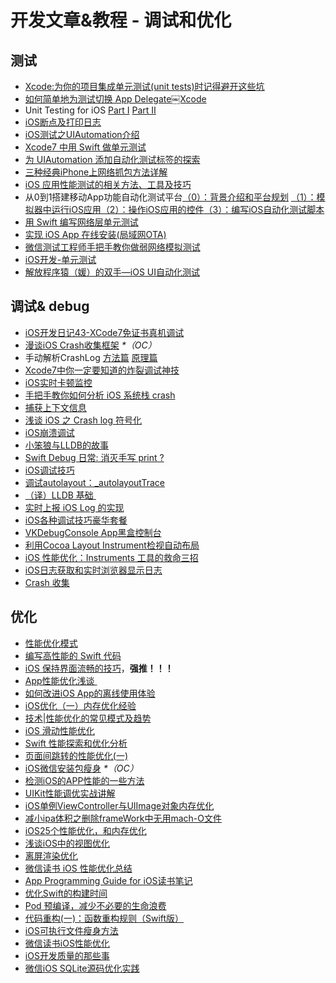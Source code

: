 # 开发文章&教程 - 调试和优化
## 测试
- [Xcode:为你的项目集成单元测试(unit tests)时记得避开这些坑][1]
- [如何简单地为测试切换 App Delegate￼Xcode][2] 
- Unit Testing for iOS [Part Ⅰ][3] [Part Ⅱ][4]
- [iOS断点及打印日志][5]
- [iOS测试之UIAutomation介绍][6]
- [Xcode7 中用 Swift 做单元测试][7]
- [为 UIAutomation 添加自动化测试标签的探索][8]
- [三种经典iPhone上网络抓包方法详解][9]
- [iOS 应用性能测试的相关方法、工具及技巧][10]
- 从0到1搭建移动App功能自动化测试平台[（0）：背景介绍和平台规划][11] [（1）：模拟器中运行iOS应用][12][（2）：操作iOS应用的控件][13][（3）：编写iOS自动化测试脚本][14]
- [用 Swift 编写网络层单元测试][15]
- [实现 iOS App 在线安装(局域网OTA)][16]
- [微信测试工程师手把手教你做弱网络模拟测试][17]
- [iOS开发-单元测试][18]
- [解放程序猿（媛）的双手—iOS UI自动化测试][19]

## 调试& debug
- [iOS开发日记43-XCode7免证书真机调试][20]
- [漫谈iOS Crash收集框架][21] _\*（OC）_
- 手动解析CrashLog [方法篇][22] [原理篇][23]
- [Xcode7中你一定要知道的炸裂调试神技][24]
- [iOS实时卡顿监控][25]
- [手把手教你如何分析 iOS 系统栈 crash][26]
- [捕获上下文信息][27]
- [浅谈 iOS 之 Crash log 符号化][28]
- [iOS崩溃调试][29]
- [小笨狼与LLDB的故事][30]
- [Swift Debug 日常: 消灭手写 print ?][31]
- [iOS调试技巧][32]
- [调试autolayout：\_autolayoutTrace][33]
- [（译）LLDB 基础 ][34]
- [实时上报 iOS Log 的实现][35]
- [iOS各种调试技巧豪华套餐][36]
- [VKDebugConsole App黑盒控制台][37]
- [利用Cocoa Layout Instrument检视自动布局][38]
- [iOS 性能优化：Instruments 工具的救命三招][39]
- [iOS日志获取和实时浏览器显示日志][40]
- [Crash 收集][41]

## 优化
- [性能优化模式][42]
- [编写高性能的 Swift 代码][43]
- [iOS 保持界面流畅的技巧][44]，**强推！！！**
- [App性能优化浅谈 ][45]
- [如何改进iOS App的离线使用体验][46]
- [iOS优化（一）内存优化经验][47]
- [技术|性能优化的常见模式及趋势][48]
- [iOS 滑动性能优化][49]
- [Swift 性能探索和优化分析][50]
- [页面间跳转的性能优化(一)][51]
- [iOS微信安装包瘦身][52] _\*（OC）_
- [检测iOS的APP性能的一些方法][53]
- [UIKit性能调优实战讲解][54]
- [iOS单例ViewController与UIImage对象内存优化][55]
- [减小ipa体积之删除frameWork中无用mach-O文件][56]
- [iOS25个性能优化，和内存优化][57]
- [浅谈iOS中的视图优化][58]
- [离屏渲染优化][59]
- [微信读书 iOS 性能优化总结][60]
- [App Programming Guide for iOS读书笔记][61]
- [优化Swift的构建时间][62]
- [Pod 预编译，减少不必要的生命浪费][63]
- [代码重构(一)：函数重构规则（Swift版）][64]
- [iOS可执行文件瘦身方法][65]
- [微信读书iOS性能优化][66]
- [iOS开发质量的那些事][67]
- [微信iOS SQLite源码优化实践][68]


[1]:	http://www.jianshu.com/p/d15a7dea0c5a "Xcode:为你的项目集成单元测试(unit tests)时记得避开这些坑"
[2]:	http://www.cocoachina.com/ios/20151222/14766.html
[3]:	http://chengway.in/unit-testing-for-ios-part-i/ "Unit Testing for iOS Part Ⅰ"
[4]:	http://chengway.in/unit-testing-for-ios-part-ii/ "Unit Testing for iOS Part Ⅱ"
[5]:	http://www.cnblogs.com/jsin-han/p/5156384.html "iOS断点及打印日志"
[6]:	http://summertreee.github.io/blog/2016/02/29/iosce-shi-zhi-uiautomationjie-shao/ "iOS测试之UIAutomation介绍"
[7]:	http://swift.gg/2016/03/23/unit-testing-swift/ "Xcode7 中用 Swift 做单元测试"
[8]:	http://yulingtianxia.com/blog/2016/03/28/Add-UITest-Label-for-UIAutomation/ "为 UIAutomation 添加自动化测试标签的探索"
[9]:	http://www.cnblogs.com/TingyunAPM/p/5302867.html "三种经典iPhone上网络抓包方法详解"
[10]:	http://ios.jobbole.com/84918/ "iOS 应用性能测试的相关方法、工具及技巧"
[11]:	http://debugtalk.com/post/build-app-automated-test-platform-from-0-to-1-backgroud-introduction "从0到1搭建移动App功能自动化测试平台（0）：背景介绍和平台规划"
[12]:	http://debugtalk.com/post/build-app-automated-test-platform-from-0-to-1-Appium-inspector-iOS-simulator "从0到1搭建移动App功能自动化测试平台（1）：模拟器中运行iOS应用"
[13]:	http://debugtalk.com/post/build-app-automated-test-platform-from-0-to-1-Appium-interrogate-iOS-UI "从0到1搭建移动App功能自动化测试平台（2）：操作iOS应用的控件"
[14]:	http://debugtalk.com/post/build-app-automated-test-platform-from-0-to-1-write-iOS-testcase-scripts "从0到1搭建移动App功能自动化测试平台（3）：编写iOS自动化测试脚本"
[15]:	http://www.jianshu.com/p/9a89aea48257 "用 Swift 编写网络层单元测试"
[16]:	http://www.jianshu.com/p/0546968b2d91 "实现 iOS App 在线安装(局域网OTA)"
[17]:	http://mp.weixin.qq.com/s?__biz=MzAxMzYyNDkyNA==&mid=2651332070&idx=1&sn=2fae22d0089b0af8ace73280f05492b1&scene=1&srcid=0530uZEAvbQFuj1HUrTYUtVd#wechat_redirect
[18]:	http://www.jianshu.com/p/11124d7f4968 "iOS开发-单元测试"
[19]:	http://tmq.qq.com/2016/06/uitestingiosautomation/ "解放程序猿（媛）的双手—iOS UI自动化测试"
[20]:	http://www.cnblogs.com/Twisted-Fate/p/4935487.html "iOS开发日记43-XCode7免证书真机调试"
[21]:	http://nianxi.net/ios/ios-crash-reporter/
[22]:	http://foggry.com/blog/2015/07/27/ru-he-shou-dong-jie-xi-crashlog/ "手动解析CrashLog之----方法篇"
[23]:	http://foggry.com/blog/2015/08/10/ru-he-shou-dong-jie-xi-crashlogzhi-yuan-li-pian/ "手动解析CrashLog之----原理篇"
[24]:	http://www.jianshu.com/p/70ed36cf8a98
[25]:	http://www.tanhao.me/code/151113.html/ "iOS实时卡顿监控"
[26]:	http://bugly.qq.com/bbs/forum.php?mod=viewthread&tid=194
[27]:	http://swift.gg/2015/11/16/capturing-context-swiftlang/ "捕获上下文信息"
[28]:	http://news.oneapm.com/crash-log-ios/ "浅谈 iOS 之 Crash log 符号化"
[29]:	http://www.jianshu.com/p/77660e626874 "iOS崩溃调试"
[30]:	http://www.jianshu.com/p/e89af3e9a8d7 "小笨狼与LLDB的故事"
[31]:	http://www.jianshu.com/p/55ce421e47e9 "Swift Debug 日常: 消灭手写 print ?"
[32]:	http://www.henishuo.com/ios-lldb-debug-tech/ "iOS调试技巧"
[33]:	http://www.jianshu.com/p/3d642af85171 "调试autolayout：_autolayoutTrace（20160323补充）"
[34]:	https://segmentfault.com/a/1190000004976815 "[译] LLDB 基础"
[35]:	http://mp.weixin.qq.com/s?__biz=MzIwMTYzMzcwOQ==&mid=2650948350&idx=1&sn=102e05d9ffb80ede917cf3f3b5959e19&scene=1&srcid=05294DgJYqxeAuyOCIlBuPkU&from=groupmessage&isappinstalled=0#wechat_redirect
[36]:	http://www.cnblogs.com/androidshouce/p/5586212.html "iOS各种调试技巧豪华套餐"
[37]:	http://awhisper.github.io/2016/05/22/VKDebugConsole-App%E9%BB%91%E7%9B%92%E6%8E%A7%E5%88%B6%E5%8F%B0/ "VKDebugConsole App黑盒控制台"
[38]:	http://www.cocoachina.com/ios/20151105/13927.html
[39]:	https://blog.leancloud.cn/2835/
[40]:	https://yohunl.com/iosri-zhi-huo-qu-he-shi-shi-liu-lan-qi-xian-shi-ri-zhi/ "iOS日志获取和实时浏览器显示日志"
[41]:	https://wilddylan.github.io/2016/08/05/Crash/ "Crash 收集"
[42]:	http://tech.meituan.com/performance_tuning_pattern.html "性能优化模式"
[43]:	http://www.oschina.net/translate/swift-optimizationtips
[44]:	http://blog.ibireme.com/2015/11/12/smooth_user_interfaces_for_ios/
[45]:	http://blog.csdn.net/wwj_748/article/details/50322581 "App性能优化浅谈"
[46]:	http://www.cnblogs.com/jgCho/p/5287185.html "如何改进iOS App的离线使用体验"
[47]:	http://www.jianshu.com/p/ef52250df748 "iOS优化（一）内存优化经验"
[48]:	http://mp.weixin.qq.com/s?__biz=MzA5MTA0NjgzMQ==&mid=402378996&idx=1&sn=375044215c5189638570291fb89afa45&scene=1&srcid=0107C7OW9W8ANejPmmfcVRrB&from=groupmessage&isappinstalled=0#wechat_redirect
[49]:	http://www.cnblogs.com/smileEvday/articles/iOS_performance.html "iOS 滑动性能优化"
[50]:	https://onevcat.com/2016/02/swift-performance/ "Swift 性能探索和优化分析"
[51]:	http://www.jianshu.com/p/77847c0027c9 "页面间跳转的性能优化(一)"
[52]:	https://mp.weixin.qq.com/s?__biz=MzAwNDY1ODY2OQ==&mid=207986417&idx=1&sn=77ea7d8e4f8ab7b59111e78c86ccfe66&scene=1&srcid=1024pgRuhHtElUqPlXjsizht&key=b410d3164f5f798e9752971b4cb76dd5efae6b5c2f1f10cbafd3573c6186c16ee60ce346711f7433ff6ab0d6aa974e3e&ascene=0&uin=MTQxOTU1ODg4MQ==&devicetype=iMac+MacBookPro11,5+OSX+OSX+10.11+build(15A284)&version=11020201&pass_ticket=h1CfhovWAS61j24tFYTljyTFl4r9BUlFON7H+Nl6hMV1ZpVN2kG4/LL6yxnDUjd9
[53]:	http://www.starming.com/index.php
[54]:	http://www.jianshu.com/p/619cf14640f3 "UIKit性能调优实战讲解"
[55]:	http://blog.talisk.cn/blog/2016/03/30/iOS-Singleton-ViewController-Performance-optimization/
[56]:	http://jaq.alibaba.com/community/art/show?articleid=229 "减小ipa体积之删除frameWork中无用mach-O文件"
[57]:	http://www.cnblogs.com/GYCocoa/p/5404325.html "iOS25个性能优化，和内存优化"
[58]:	http://www.jianshu.com/p/5c968a240e27 "浅谈iOS中的视图优化"
[59]:	http://www.jianshu.com/p/ca51c9d3575b "离屏渲染优化"
[60]:	http://wereadteam.github.io/2016/05/03/WeRead-Performance/
[61]:	http://www.jianshu.com/p/0ee3548e5256 "App Programming Guide for iOS读书笔记"
[62]:	http://geek.csdn.net/news/detail/73501
[63]:	https://mp.weixin.qq.com/s?__biz=MzIwMTYzMzcwOQ==&mid=2650948341&idx=1&sn=bf12097fe33d3bb553fab040a394eab6
[64]:	http://www.cnblogs.com/ludashi/p/5223241.html "代码重构(一)：函数重构规则（Swift版）"
[65]:	http://www.cnblogs.com/jgCho/p/5627169.html "iOS可执行文件瘦身方法"
[66]:	http://dev.qq.com/topic/578c93ca9644bd524bfcabe8
[67]:	http://crash.163.com/#news/!newsId=12 "iOS开发质量的那些事"
[68]:	http://mp.weixin.qq.com/s?__biz=MzAwNDY1ODY2OQ==&mid=2649286361&idx=1&sn=78bbcda7f41a14291ad71289e4821f71&scene=0#wechat_redirect
